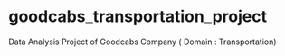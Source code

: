 # goodcabs_transportation_project
Data Analysis Project of Goodcabs Company ( Domain : Transportation)
